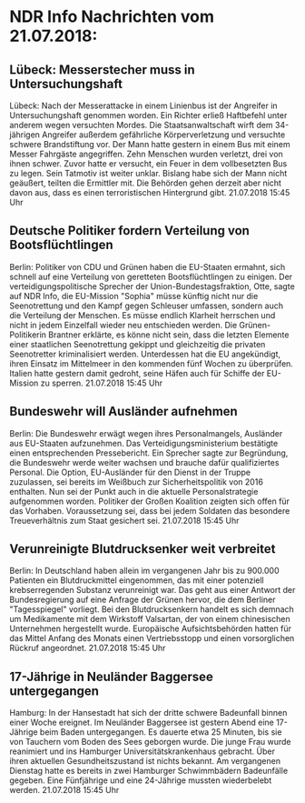 # NDR Info Nachrichten vom 21.07.2018:


## Lübeck: Messerstecher muss in Untersuchungshaft
Lübeck: Nach der Messerattacke in einem Linienbus ist der Angreifer in Untersuchungshaft genommen worden. Ein Richter erließ Haftbefehl unter anderem wegen versuchten Mordes. Die Staatsanwaltschaft wirft dem 34-jährigen Angreifer außerdem gefährliche Körperverletzung und versuchte schwere Brandstiftung vor. Der Mann hatte gestern in einem Bus mit einem Messer Fahrgäste angegriffen. Zehn Menschen wurden verletzt, drei von ihnen schwer. Zuvor hatte er versucht, ein Feuer in dem vollbesetzten Bus zu legen. Sein Tatmotiv ist weiter unklar. Bislang habe sich der Mann nicht geäußert, teilten die Ermittler mit. Die Behörden gehen derzeit aber nicht davon aus, dass es einen terroristischen Hintergrund gibt. 21.07.2018 15:45 Uhr 

## Deutsche Politiker fordern Verteilung von Bootsflüchtlingen
Berlin: Politiker von CDU und Grünen haben die EU-Staaten ermahnt, sich schnell auf eine Verteilung von geretteten Bootsflüchtlingen zu einigen. Der verteidigungspolitische Sprecher der Union-Bundestagsfraktion, Otte, sagte auf NDR Info, die EU-Mission "Sophia" müsse künftig nicht nur die Seenotrettung und den Kampf gegen Schleuser umfassen, sondern auch die Verteilung der Menschen. Es müsse endlich Klarheit herrschen und nicht in jedem Einzelfall wieder neu entschieden werden. Die Grünen-Politikerin Brantner erklärte, es könne nicht sein, dass die letzten Elemente einer staatlichen Seenotrettung gekippt und gleichzeitig die privaten Seenotretter kriminalisiert werden. Unterdessen hat die EU angekündigt, ihren Einsatz im Mittelmeer in den kommenden fünf Wochen zu überprüfen. Italien hatte gestern damit gedroht, seine Häfen auch für Schiffe der EU-Mission zu sperren. 21.07.2018 15:45 Uhr 

## Bundeswehr will Ausländer aufnehmen
Berlin: Die Bundeswehr erwägt wegen ihres Personalmangels, Ausländer aus EU-Staaten aufzunehmen. Das Verteidigungsministerium bestätigte einen entsprechenden Pressebericht. Ein Sprecher sagte zur Begründung, die Bundeswehr werde weiter wachsen und brauche dafür qualifiziertes Personal. Die Option, EU-Ausländer für den Dienst in der Truppe zuzulassen, sei bereits im Weißbuch zur Sicherheitspolitik von 2016 enthalten. Nun sei der Punkt auch in die aktuelle Personalstrategie aufgenommen worden. Politiker der Großen Koalition zeigten sich offen für das Vorhaben. Voraussetzung sei, dass bei jedem Soldaten das besondere Treueverhältnis zum Staat gesichert sei. 21.07.2018 15:45 Uhr 

## Verunreinigte Blutdrucksenker weit verbreitet
Berlin: In Deutschland haben allein im vergangenen Jahr bis zu 900.000 Patienten ein Blutdruckmittel eingenommen, das mit einer potenziell krebserregenden Substanz verunreinigt war. Das geht aus einer Antwort der Bundesregierung auf eine Anfrage der Grünen hervor, die dem Berliner "Tagesspiegel" vorliegt. Bei den Blutdrucksenkern handelt es sich demnach um Medikamente mit dem Wirkstoff Valsartan, der von einem chinesischen Unternehmen hergestellt wurde. Europäische Aufsichtsbehörden hatten für das Mittel Anfang des Monats einen Vertriebsstopp und einen vorsorglichen Rückruf angeordnet. 21.07.2018 15:45 Uhr 

## 17-Jährige in Neuländer Baggersee untergegangen
Hamburg: In der Hansestadt hat sich der dritte schwere Badeunfall binnen einer Woche ereignet. Im Neuländer Baggersee ist gestern Abend eine 17-Jährige beim Baden untergegangen. Es dauerte etwa 25 Minuten, bis sie von Tauchern vom Boden des Sees geborgen wurde. Die junge Frau wurde reanimiert und ins Hamburger Universitätskrankenhaus gebracht. Über ihren aktuellen Gesundheitszustand ist nichts bekannt. Am vergangenen Dienstag hatte es bereits in zwei Hamburger Schwimmbädern Badeunfälle gegeben. Eine Fünfjährige und eine 24-Jährige mussten wiederbelebt werden. 21.07.2018 15:45 Uhr 
